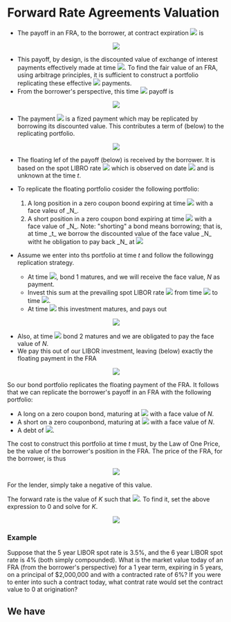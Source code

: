 # Forward Rate Agreements Valuation
- The payoff in an FRA, to the borrower, at contract expiration <img src="https://render.githubusercontent.com/render/math?math=T_1"> is

<p align="center">
<img src="https://render.githubusercontent.com/render/math?math=\frac{(T_2-T_1)N (L(T_1, T_2) - K)}{1 %2B (T_2 - T_1)L(T_1, T_2)}">
</p>

- This payoff, by design, is the discounted value of exchange of interest payments effectively made at time <img src="https://render.githubusercontent.com/render/math?math=T_2">. To find the fair value of an FRA, using arbitrage principles, it is sufficient to construct a portfolio replicating these effective <img src="https://render.githubusercontent.com/render/math?math=T_2"> payments.
- From the borrower's perspective, this time <img src="https://render.githubusercontent.com/render/math?math=T_2"> payoff is

<p align="center">
<img src="https://render.githubusercontent.com/render/math?math=((T_2-T_1)\times N \times L(T_1, T_2)) - (K \times N \times (T_2 - T_1))">
</p>

- The payment <img src="https://render.githubusercontent.com/render/math?math=(T_2 - T_1)KN"> is a fized payment which may be replicated by borrowing its discounted value. This contributes a term of (below) to the replicating portfolio.

<p align="center">
<img src="https://render.githubusercontent.com/render/math?math=-P(t, T_2)(T_2 - T_1)KN">
</p>

- The floating lef of the payoff (below) is received by the borrower. It is based on the spot LIBRO rate <img src="https://render.githubusercontent.com/render/math?math=L(T_1, T_2)"> which is observed on date <img src="https://render.githubusercontent.com/render/math?math=T_1"> and is unknown at the time _t_.
- To replicate the floating portfolio cosider the following portfolio:
  <ol>
  <li>A long position in a zero coupon boond expiring at time <img src="https://render.githubusercontent.com/render/math?math=T_1"> with a face valeu of _N_.</li>
  <li>A short position in a zero coupon bond expiring at time <img src="https://render.githubusercontent.com/render/math?math=T_2"> with a face value of _N_. Note: "shorting" a bond means borrowing; that is, at time _t_ we borrow the discounted value of the face value _N_ witht he obligation to pay back _N_ at <img src="https://render.githubusercontent.com/render/math?math=T_2"></li>
  </ol>

- Assume we enter into ths portfolio at time _t_ and follow the followingg replication strategy.
  - At time <img src="https://render.githubusercontent.com/render/math?math=T_1">, bond 1 matures, and we will receive the face value, _N_ as payment.
  - Invest this sum at the prevailing spot LIBOR rate <img src="https://render.githubusercontent.com/render/math?math=L(T_1, T_2)"> from time <img src="https://render.githubusercontent.com/render/math?math=T_1"> to time <img src="https://render.githubusercontent.com/render/math?math=T_2">.
  - At time <img src="https://render.githubusercontent.com/render/math?math=T_2"> this investment matures, and pays out

<p align="center">
<img src="https://render.githubusercontent.com/render/math?math=(1 %2B (T_2 - T_1) L(T_1, T_2))N">
</p>

  - Also, at time <img src="https://render.githubusercontent.com/render/math?math=T_2"> bond 2 matures and we are obligated to pay the face value of _N_.
  - We pay this out of our LIBOR investment, leaving (below) exactly the floating payment in the FRA

<p align="center">
<img src="https://render.githubusercontent.com/render/math?math=(1 %2B (T_2 - T_1) L(T_1, T_2))N - N = (T_2 - T_1) L(T_1, T_2) N">
</p>

So our bond portfolio replicates the floating payment of the FRA. It follows that we can replicate the borrower's payoff in an FRA with the following portfolio: 
  - A long on a zero coupon bond, maturing at <img src="https://render.githubusercontent.com/render/math?math=T_1"> with a face value of _N_.
  - A short on a zero couponbond, maturing at <img src="https://render.githubusercontent.com/render/math?math=T_2"> with a face value of _N_.
  - A debt of <img src="https://render.githubusercontent.com/render/math?math=P(t, T_2)(T_2-T_1)KN">.

The cost to construct this portfolio at time _t_ must, by the Law of One Price, be the value of the borrower's position in the FRA. The price of the FRA, for the borrower, is thus

<p align="center">
<img src="https://render.githubusercontent.com/render/math?math=V_{FRA}(t) = P(t, T_1)N - P(t, T_2)N - P(t, T_2)(T_2 - T_1)KN">
</p>

For the lender, simply take a negative of this value. 

The forward rate is the value of _K_ such that <img src="https://render.githubusercontent.com/render/math?math=V_{FRA}(t) = 0">. To find it, set the above expression to 0 and solve for _K_.

<p align="center">
<img src="https://render.githubusercontent.com/render/math?math=K = \frac{P(t, T_1) - P(t, T_2)}{(T_2 - T_1) P(t, T_2)}">
</p>

### Example
Suppose that the 5 year LIBOR spot rate is 3.5%, and the 6 year LIBOR spot rate is 4% (both simply compounded). What is the market value today of an FRA (from the borrower's perspective) for a 1 year term, expiring in 5 years, on a principal of $2,000,000 and with a contracted rate of 6%? If you were to enter into such a contract today, what contrat rate would set the contract value to 0 at origination?

We have
- 

